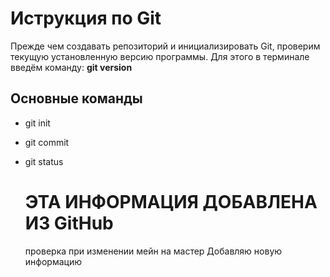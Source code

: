 # Иструкция по Git
Прежде чем создавать репозиторий и инициализировать Git, проверим текущую установленную версию программы. Для этого в терминале введём команду: **git version**

## Основные команды

* git init
* git commit
* git status

  # ЭТА ИНФОРМАЦИЯ ДОБАВЛЕНА ИЗ GitHub
  проверка при изменении мейн на мастер
  Добавляю новую информацию
